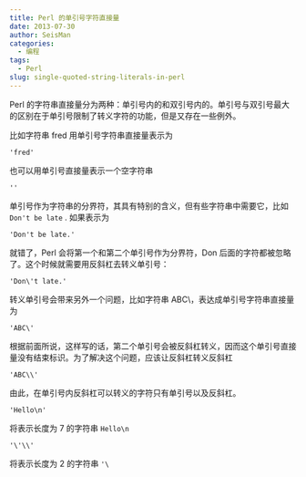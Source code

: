 ```yaml
---
title: Perl 的单引号字符直接量
date: 2013-07-30
author: SeisMan
categories:
  - 编程
tags:
  - Perl
slug: single-quoted-string-literals-in-perl
---
```


Perl 的字符串直接量分为两种：单引号内的和双引号内的。单引号与双引号最大的区别在于单引号限制了转义字符的功能，但是又存在一些例外。

<!--more-->

比如字符串 fred 用单引号字符串直接量表示为

    'fred'

也可以用单引号直接量表示一个空字符串

    ''

单引号作为字符串的分界符，其具有特别的含义，但有些字符串中需要它，比如 `Don't be late` . 如果表示为

    'Don't be late.'

就错了，Perl 会将第一个和第二个单引号作为分界符，Don 后面的字符都被忽略了。这个时候就需要用反斜杠去转义单引号：

    'Don\'t late.'

转义单引号会带来另外一个问题，比如字符串 ABC\\，表达成单引号字符串直接量为

    'ABC\'

根据前面所说，这样写的话，第二个单引号会被反斜杠转义，因而这个单引号直接量没有结束标识。为了解决这个问题，应该让反斜杠转义反斜杠

    'ABC\\'

由此，在单引号内反斜杠可以转义的字符只有单引号以及反斜杠。

    'Hello\n'

将表示长度为 7 的字符串 `Hello\n`

    '\'\\'

将表示长度为 2 的字符串 `'\`
